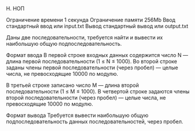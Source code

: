 H. НОП

Ограничение времени	1 секунда
Ограничение памяти	256Mb
Ввод	стандартный ввод или input.txt
Вывод	стандартный вывод или output.txt

Даны две последовательности, требуется найти и вывести их наибольшую общую подпоследовательность.

Формат ввода
В первой строке входных данных содержится число N — длина первой последовательности (1 ≤ N ≤ 1000). Во второй строке заданы члены первой последовательности (через пробел) — целые числа, не превосходящие 10000 по модулю.

В третьей строке записано число M — длина второй последовательности (1 ≤ M ≤ 1000). В четвертой строке задаются члены второй последовательности (через пробел) — целые числа, не превосходящие 10000 по модулю.

Формат вывода
Требуется вывести наибольшую общую подпоследовательность данных последовательностей, через пробел.